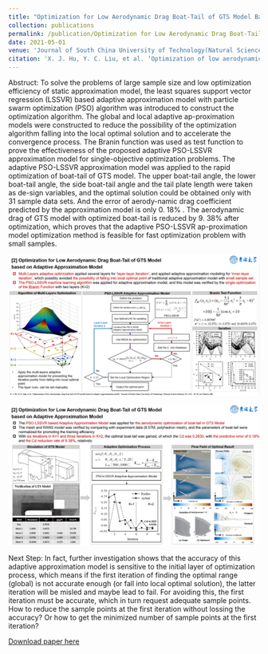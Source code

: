 ```yaml
---
title: "Optimization for Low Aerodynamic Drag Boat-Tail of GTS Model Based on Adaptive Approximation Model"
collection: publications
permalink: /publication/Optimization for Low Aerodynamic Drag Boat-Tail of GTS Model Based on Adaptive Approximation Model
date: 2021-05-01
venue: 'Journal of South China University of Technology(Natural Science Edition)'
citation: 'X. J. Hu, Y. C. Liu, et al. ‘Optimization of low aerodynamic drag boat-tail of GTS model based on adaptive approximation model,’ Journal of South China University of Technology (Natural Science Edition) 49, 2021: 38-46.'
---
```

Abstruct: To solve the problems of large sample size and low optimization efficiency of static approximation model, the least squares support vector regression (LSSVR) based adaptive approximation model with particle swarm optimization (PSO) algorithm was introduced to construct the optimization algorithm. The global and local adaptive ap-proximation models were constructed to reduce the possibility of the optimization algorithm falling into the local optimal solution and to accelerate the convergence process. The Branin function was used as test function to prove the effectiveness of the proposed adaptive PSO-LSSVR approximation model for single-objective optimization problems. The adaptive PSO-LSSVR approximation model was applied to the rapid optimization of boat-tail of GTS model. The upper boat-tail angle, the lower boat-tail angle, the side boat-tail angle and the tail plate length were taken as de-sign variables, and the optimal solution could be obtained only with 31 sample data sets. And the error of aerody-namic drag coefficient predicted by the approximation model is only 0. 18% . The aerodynamic drag of GTS model with optimized boat-tail is reduced by 9. 38% after optimization, which proves that the adaptive PSO-LSSVR ap-proximation model optimization method is feasible for fast optimization problem with small samples.

![pic-1](../images/Optimization%20for%20Low%20Aerodynamic%20Drag%20Boat-Tail%20of%20GTS%20Model%20Based%20on%20Adaptive%20Approximation%20Model-1.png)

![pic-1](../images/Optimization%20for%20Low%20Aerodynamic%20Drag%20Boat-Tail%20of%20GTS%20Model%20Based%20on%20Adaptive%20Approximation%20Model-2.png)

Next Step: In fact, further investigation shows that the accuracy of this adaptive approximation model is sensitive to the initial layer of optimization process, which means if the first iteration of finding the optimal range (global) is not accurate enough (or fall into local optimal solution), the latter iteration will be misled and maybe lead to fail. For avoiding this, the first iteration must be accurate, which in turn request adequate sample points. How to reduce the sample points at the first iteration without lossing the accuracy? Or how to get the minimized number of sample points at the first iteration?

[Download paper here](../files/Optimization%20for%20Low%20Aerodynamic%20Drag%20Boat-Tail%20of%20GTS%20Model%20Based%20on%20Adaptive%20Approximation%20Model.pdf)
